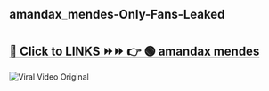 
 ## amandax_mendes-Only-Fans-Leaked

# <h2><a href="https://clipsfans.com/amandax_mendes&ref=git">🔗 Click to LINKS ⏩⏩ 👉 🟢 amandax mendes </a></h2>

<a href="https://clipsfans.com/amandax_mendes&ref=git" rel="nofollow" data-target="animated-image.originalLink"><img src="https://i.ibb.co.com/xMMVF88/686577567.gif" alt="Viral Video Original" style="max-width: 100%; display: inline-block;" data-target="animated-image.originalImage"></a>
